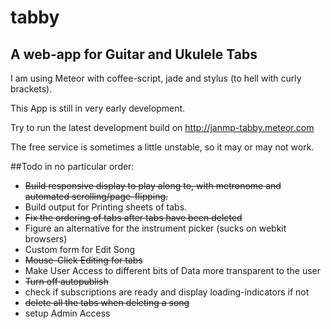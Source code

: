 # tabby
## A web-app for Guitar and Ukulele Tabs

I am using Meteor with coffee-script, jade and stylus (to hell with curly brackets).

This App is still in very early development.

Try to run the latest development build on http://janmp-tabby.meteor.com 

The free service is sometimes a little unstable, so it may or may not work.

##Todo
in no particular order:
* ~~Build responsive display to play along to, with metronome and automated scrolling/page-flipping.~~
* Build output for Printing sheets of tabs.
* ~~Fix the ordering of tabs after tabs have been deleted~~
* Figure an alternative for the instrument picker (sucks on webkit browsers)
* Custom form for Edit Song
* ~~Mouse-Click Editing for tabs~~
* Make User Access to different bits of Data more transparent to the user
* ~~Turn off autopublish~~
* check if subscriptions are ready and display loading-indicators if not
* ~~delete all the tabs when deleting a song~~
* setup Admin Access

